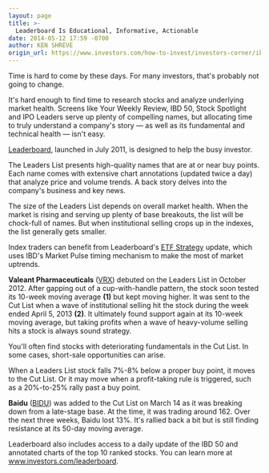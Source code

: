 ```yaml
---
layout: page
title: >-
  Leaderboard Is Educational, Informative, Actionable
date: 2014-05-12 17:59 -0700
author: KEN SHREVE
origin_url: https://www.investors.com/how-to-invest/investors-corner/ibd-leaderboard-treasure-trove-of-stock-ideas
---
```





Time is hard to come by these days. For many investors, that's probably not going to change.


It's hard enough to find time to research stocks and analyze underlying market health. Screens like Your Weekly Review, IBD 50, Stock Spotlight and IPO Leaders serve up plenty of compelling names, but allocating time to truly understand a company's story — as well as its fundamental and technical health — isn't easy.


[Leaderboard](http://leaderboard.investors.com/leaderboard/leaders/default.aspx), launched in July 2011, is designed to help the busy investor.


The Leaders List presents high-quality names that are at or near buy points. Each name comes with extensive chart annotations (updated twice a day) that analyze price and volume trends. A back story delves into the company's business and key news.


The size of the Leaders List depends on overall market health. When the market is rising and serving up plenty of base breakouts, the list will be chock-full of names. But when institutional selling crops up in the indexes, the list generally gets smaller.


Index traders can benefit from Leaderboard's [ETF Strategy](http://leaderboard.investors.com/thebigpicture/ibdetfmarketstrategy.aspx) update, which uses IBD's Market Pulse timing mechanism to make the most of market uptrends.


**Valeant Pharmaceuticals** ([VRX](https://research.investors.com/quote.aspx?symbol=VRX)) debuted on the Leaders List in October 2012. After gapping out of a cup-with-handle pattern, the stock soon tested its 10-week moving average **(1)** but kept moving higher. It was sent to the Cut List when a wave of institutional selling hit the stock during the week ended April 5, 2013 **(2)**. It ultimately found support again at its 10-week moving average, but taking profits when a wave of heavy-volume selling hits a stock is always sound strategy.


You'll often find stocks with deteriorating fundamentals in the Cut List. In some cases, short-sale opportunities can arise.


When a Leaders List stock falls 7%-8% below a proper buy point, it moves to the Cut List. Or it may move when a profit-taking rule is triggered, such as a 20%-to-25% rally past a buy point.


**Baidu** ([BIDU](https://research.investors.com/quote.aspx?symbol=BIDU)) was added to the Cut List on March 14 as it was breaking down from a late-stage base. At the time, it was trading around 162. Over the next three weeks, Baidu lost 13%. It's rallied back a bit but is still finding resistance at its 50-day moving average.


Leaderboard also includes access to a daily update of the IBD 50 and annotated charts of the top 10 ranked stocks. You can learn more at www.investors.com/leaderboard.




